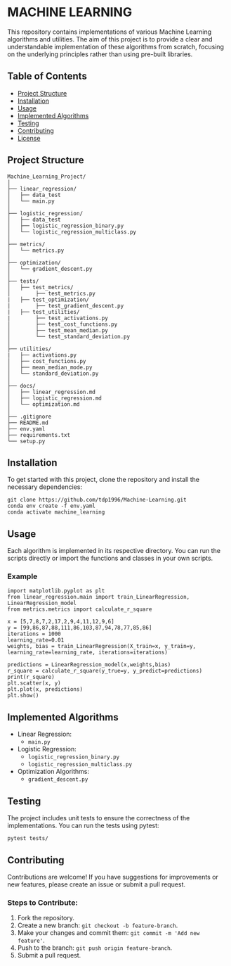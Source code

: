 # MACHINE LEARNING



This repository contains implementations of various Machine Learning algorithms and utilities. The aim of this project is to provide a clear and understandable implementation of these algorithms from scratch, focusing on the underlying principles rather than using pre-built libraries.

## Table of Contents
- [Project Structure](#project-structure)
- [Installation](#installation)
- [Usage](#usage)
- [Implemented Algorithms](#implemented-algorithms)
- [Testing](#testing)
- [Contributing](#contributing)
- [License](#license)

## Project Structure
```plaintext
Machine_Learning_Project/
│
├── linear_regression/
│   ├── data_test
│   └── main.py
│
├── logistic_regression/
│   ├── data_test
│   ├── logistic_regression_binary.py
│   └── logistic_regression_multiclass.py
│
├── metrics/
│   └── metrics.py
│
├── optimization/
│   └── gradient_descent.py
│
├── tests/
│   ├── test_metrics/
│        ├── test_metrics.py
|   ├── test_optimization/
|        ├── test_gradient_descent.py
|   ├── test_utilities/
|        ├── test_activations.py
│        ├── test_cost_functions.py
│        ├── test_mean_median.py
│        └── test_standard_deviation.py
│
├── utilities/
|   ├── activations.py
│   ├── cost_functions.py
│   ├── mean_median_mode.py
│   └── standard_deviation.py
│
├── docs/
│   ├── linear_regression.md
│   ├── logistic_regression.md
│   └── optimization.md
│
├── .gitignore
├── README.md
├── env.yaml
├── requirements.txt
└── setup.py
```

## Installation
To get started with this project, clone the repository and install the necessary dependencies:
```
git clone https://github.com/tdp1996/Machine-Learning.git
conda env create -f env.yaml
conda activate machine_learning
```

## Usage
Each algorithm is implemented in its respective directory. You can run the scripts directly or import the functions and classes in your own scripts.
### Example
```
import matplotlib.pyplot as plt
from linear_regression.main import train_LinearRegression, LinearRegression_model
from metrics.metrics import calculate_r_square

x = [5,7,8,7,2,17,2,9,4,11,12,9,6]
y = [99,86,87,88,111,86,103,87,94,78,77,85,86]
iterations = 1000
learning_rate=0.01
weights, bias = train_LinearRegression(X_train=x, y_train=y, learning_rate=learning_rate, iterations=iterations)

predictions = LinearRegression_model(x,weights,bias)
r_square = calculate_r_square(y_true=y, y_predict=predictions)
print(r_square)
plt.scatter(x, y)
plt.plot(x, predictions)
plt.show()
```

## Implemented Algorithms
* Linear Regression:
  * `main.py`
* Logistic Regression:
  *  `logistic_regression_binary.py`
  *  `logistic_regression_multiclass.py`
* Optimization Algorithms:
  * `gradient_descent.py`

## Testing
The project includes unit tests to ensure the correctness of the implementations. You can run the tests using pytest:
```
pytest tests/
```

## Contributing
Contributions are welcome! If you have suggestions for improvements or new features, please create an issue or submit a pull request.
### Steps to Contribute:
1. Fork the repository.
2. Create a new branch: `git checkout -b feature-branch`.
3. Make your changes and commit them: `git commit -m 'Add new feature'`.
4. Push to the branch: `git push origin feature-branch`.
5. Submit a pull request.
